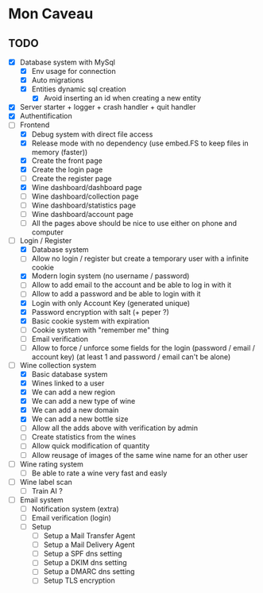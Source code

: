 # Mon Caveau

## TODO

- [X] Database system with MySql
    - [X] Env usage for connection
    - [X] Auto migrations
    - [X] Entities dynamic sql creation
        - [X] Avoid inserting an id when creating a new entity
- [X] Server starter + logger + crash handler + quit handler
- [X] Authentification 
- [ ] Frontend
    - [X] Debug system with direct file access
    - [X] Release mode with no dependency (use embed.FS to keep files in memory (faster))
    - [X] Create the front page
    - [X] Create the login page 
    - [ ] Create the register page
    - [X] Wine dashboard/dashboard page
    - [ ] Wine dashboard/collection page
    - [ ] Wine dashboard/statistics page
    - [ ] Wine dashboard/account page
    - [ ] All the pages above should be nice to use either on phone and computer
- [ ] Login / Register
    - [X] Database system
    - [ ] Allow no login / register but create a temporary user with a infinite cookie
    - [X] Modern login system (no username / password)
    - [ ] Allow to add email to the account and be able to log in with it
    - [ ] Allow to add a password and be able to login with it 
    - [X] Login with only Account Key (generated unique)
    - [X] Password encryption with salt (+ peper ?)
    - [X] Basic cookie system with expiration
    - [ ] Cookie system with "remember me" thing
    - [ ] Email verification
    - [ ] Allow to force / unforce some fields for the login (password / email / account key) (at least 1 and password / email can't be alone) 
- [ ] Wine collection system
    - [X] Basic database system 
    - [X] Wines linked to a user 
    - [X] We can add a new region
    - [X] We can add a new type of wine
    - [X] We can add a new domain
    - [X] We can add a new bottle size
    - [ ] Allow all the adds above with verification by admin
    - [ ] Create statistics from the wines
    - [ ] Allow quick modification of quantity
    - [ ] Allow reusage of images of the same wine name for an other user
- [ ] Wine rating system
    - [ ] Be able to rate a wine very fast and easly
- [ ] Wine label scan
    - [ ] Train AI ?
- [ ] Email system
    - [ ] Notification system (extra)
    - [ ] Email verification (login)
    - [ ] Setup
        - [ ] Setup a Mail Transfer Agent
        - [ ] Setup a Mail Delivery Agent
        - [ ] Setup a SPF dns setting
        - [ ] Setup a DKIM dns setting
        - [ ] Setup a DMARC dns setting
        - [ ] Setup TLS encryption
